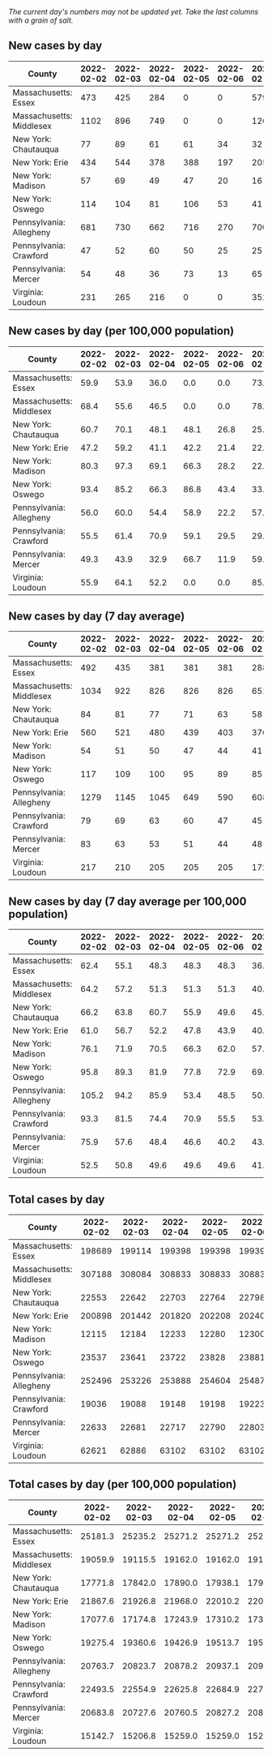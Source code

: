 _The current day's numbers may not be updated yet. Take the last columns with a grain of salt._
## New cases by day

| County | 2022-02-02 | 2022-02-03 | 2022-02-04 | 2022-02-05 | 2022-02-06 | 2022-02-07 | 2022-02-08 |
| --- | --- | --- | --- | --- | --- | --- | --- |
| Massachusetts: Essex | 473 | 425 | 284 | 0 | 0 | 579 | 170 |
| Massachusetts: Middlesex | 1102 | 896 | 749 | 0 | 0 | 1261 | 367 |
| New York: Chautauqua | 77 | 89 | 61 | 61 | 34 | 32 | 27 |
| New York: Erie | 434 | 544 | 378 | 388 | 197 | 205 | 175 |
| New York: Madison | 57 | 69 | 49 | 47 | 20 | 16 | 28 |
| New York: Oswego | 114 | 104 | 81 | 106 | 53 | 41 | 57 |
| Pennsylvania: Allegheny | 681 | 730 | 662 | 716 | 270 | 700 |  |
| Pennsylvania: Crawford | 47 | 52 | 60 | 50 | 25 | 25 |  |
| Pennsylvania: Mercer | 54 | 48 | 36 | 73 | 13 | 65 |  |
| Virginia: Loudoun | 231 | 265 | 216 | 0 | 0 | 352 | 160 |

## New cases by day (per 100,000 population)

| County | 2022-02-02 | 2022-02-03 | 2022-02-04 | 2022-02-05 | 2022-02-06 | 2022-02-07 | 2022-02-08 |
| --- | --- | --- | --- | --- | --- | --- | --- |
| Massachusetts: Essex | 59.9 | 53.9 | 36.0 | 0.0 | 0.0 | 73.4 | 21.5 |
| Massachusetts: Middlesex | 68.4 | 55.6 | 46.5 | 0.0 | 0.0 | 78.2 | 22.8 |
| New York: Chautauqua | 60.7 | 70.1 | 48.1 | 48.1 | 26.8 | 25.2 | 21.3 |
| New York: Erie | 47.2 | 59.2 | 41.1 | 42.2 | 21.4 | 22.3 | 19.0 |
| New York: Madison | 80.3 | 97.3 | 69.1 | 66.3 | 28.2 | 22.6 | 39.5 |
| New York: Oswego | 93.4 | 85.2 | 66.3 | 86.8 | 43.4 | 33.6 | 46.7 |
| Pennsylvania: Allegheny | 56.0 | 60.0 | 54.4 | 58.9 | 22.2 | 57.6 |  |
| Pennsylvania: Crawford | 55.5 | 61.4 | 70.9 | 59.1 | 29.5 | 29.5 |  |
| Pennsylvania: Mercer | 49.3 | 43.9 | 32.9 | 66.7 | 11.9 | 59.4 |  |
| Virginia: Loudoun | 55.9 | 64.1 | 52.2 | 0.0 | 0.0 | 85.1 | 38.7 |

## New cases by day (7 day average)

| County | 2022-02-02 | 2022-02-03 | 2022-02-04 | 2022-02-05 | 2022-02-06 | 2022-02-07 | 2022-02-08 |
| --- | --- | --- | --- | --- | --- | --- | --- |
| Massachusetts: Essex | 492 | 435 | 381 | 381 | 381 | 288 | 276 |
| Massachusetts: Middlesex | 1034 | 922 | 826 | 826 | 826 | 651 | 625 |
| New York: Chautauqua | 84 | 81 | 77 | 71 | 63 | 58 | 54 |
| New York: Erie | 560 | 521 | 480 | 439 | 403 | 376 | 332 |
| New York: Madison | 54 | 51 | 50 | 47 | 44 | 41 | 41 |
| New York: Oswego | 117 | 109 | 100 | 95 | 89 | 85 | 79 |
| Pennsylvania: Allegheny | 1279 | 1145 | 1045 | 649 | 590 | 608 |  |
| Pennsylvania: Crawford | 79 | 69 | 63 | 60 | 47 | 45 |  |
| Pennsylvania: Mercer | 83 | 63 | 53 | 51 | 44 | 48 |  |
| Virginia: Loudoun | 217 | 210 | 205 | 205 | 205 | 172 | 175 |

## New cases by day (7 day average per 100,000 population)

| County | 2022-02-02 | 2022-02-03 | 2022-02-04 | 2022-02-05 | 2022-02-06 | 2022-02-07 | 2022-02-08 |
| --- | --- | --- | --- | --- | --- | --- | --- |
| Massachusetts: Essex | 62.4 | 55.1 | 48.3 | 48.3 | 48.3 | 36.5 | 35.0 |
| Massachusetts: Middlesex | 64.2 | 57.2 | 51.3 | 51.3 | 51.3 | 40.4 | 38.8 |
| New York: Chautauqua | 66.2 | 63.8 | 60.7 | 55.9 | 49.6 | 45.7 | 42.6 |
| New York: Erie | 61.0 | 56.7 | 52.2 | 47.8 | 43.9 | 40.9 | 36.1 |
| New York: Madison | 76.1 | 71.9 | 70.5 | 66.3 | 62.0 | 57.8 | 57.8 |
| New York: Oswego | 95.8 | 89.3 | 81.9 | 77.8 | 72.9 | 69.6 | 64.7 |
| Pennsylvania: Allegheny | 105.2 | 94.2 | 85.9 | 53.4 | 48.5 | 50.0 |  |
| Pennsylvania: Crawford | 93.3 | 81.5 | 74.4 | 70.9 | 55.5 | 53.2 |  |
| Pennsylvania: Mercer | 75.9 | 57.6 | 48.4 | 46.6 | 40.2 | 43.9 |  |
| Virginia: Loudoun | 52.5 | 50.8 | 49.6 | 49.6 | 49.6 | 41.6 | 42.3 |

## Total cases by day

| County | 2022-02-02 | 2022-02-03 | 2022-02-04 | 2022-02-05 | 2022-02-06 | 2022-02-07 | 2022-02-08 |
| --- | --- | --- | --- | --- | --- | --- | --- |
| Massachusetts: Essex | 198689 | 199114 | 199398 | 199398 | 199398 | 199977 | 200147 |
| Massachusetts: Middlesex | 307188 | 308084 | 308833 | 308833 | 308833 | 310094 | 310461 |
| New York: Chautauqua | 22553 | 22642 | 22703 | 22764 | 22798 | 22830 | 22857 |
| New York: Erie | 200898 | 201442 | 201820 | 202208 | 202405 | 202610 | 202785 |
| New York: Madison | 12115 | 12184 | 12233 | 12280 | 12300 | 12316 | 12344 |
| New York: Oswego | 23537 | 23641 | 23722 | 23828 | 23881 | 23922 | 23979 |
| Pennsylvania: Allegheny | 252496 | 253226 | 253888 | 254604 | 254874 | 255574 |  |
| Pennsylvania: Crawford | 19036 | 19088 | 19148 | 19198 | 19223 | 19248 |  |
| Pennsylvania: Mercer | 22633 | 22681 | 22717 | 22790 | 22803 | 22868 |  |
| Virginia: Loudoun | 62621 | 62886 | 63102 | 63102 | 63102 | 63454 | 63614 |

## Total cases by day (per 100,000 population)

| County | 2022-02-02 | 2022-02-03 | 2022-02-04 | 2022-02-05 | 2022-02-06 | 2022-02-07 | 2022-02-08 |
| --- | --- | --- | --- | --- | --- | --- | --- |
| Massachusetts: Essex | 25181.3 | 25235.2 | 25271.2 | 25271.2 | 25271.2 | 25344.5 | 25366.1 |
| Massachusetts: Middlesex | 19059.9 | 19115.5 | 19162.0 | 19162.0 | 19162.0 | 19240.2 | 19263.0 |
| New York: Chautauqua | 17771.8 | 17842.0 | 17890.0 | 17938.1 | 17964.9 | 17990.1 | 18011.4 |
| New York: Erie | 21867.6 | 21926.8 | 21968.0 | 22010.2 | 22031.6 | 22053.9 | 22073.0 |
| New York: Madison | 17077.6 | 17174.8 | 17243.9 | 17310.2 | 17338.4 | 17360.9 | 17400.4 |
| New York: Oswego | 19275.4 | 19360.6 | 19426.9 | 19513.7 | 19557.1 | 19590.7 | 19637.4 |
| Pennsylvania: Allegheny | 20763.7 | 20823.7 | 20878.2 | 20937.1 | 20959.3 | 21016.8 |  |
| Pennsylvania: Crawford | 22493.5 | 22554.9 | 22625.8 | 22684.9 | 22714.4 | 22744.0 |  |
| Pennsylvania: Mercer | 20683.8 | 20727.6 | 20760.5 | 20827.2 | 20839.1 | 20898.5 |  |
| Virginia: Loudoun | 15142.7 | 15206.8 | 15259.0 | 15259.0 | 15259.0 | 15344.1 | 15382.8 |
